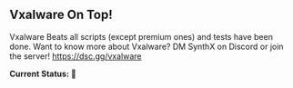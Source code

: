 **Vxalware On Top!**
--------------------------------------------------------------------------
Vxalware Beats all scripts (except premium ones) and tests have been done.
Want to know more about Vxalware? DM SynthX on Discord or join the server!
https://dsc.gg/vxalware

**Current Status: 🔴**
